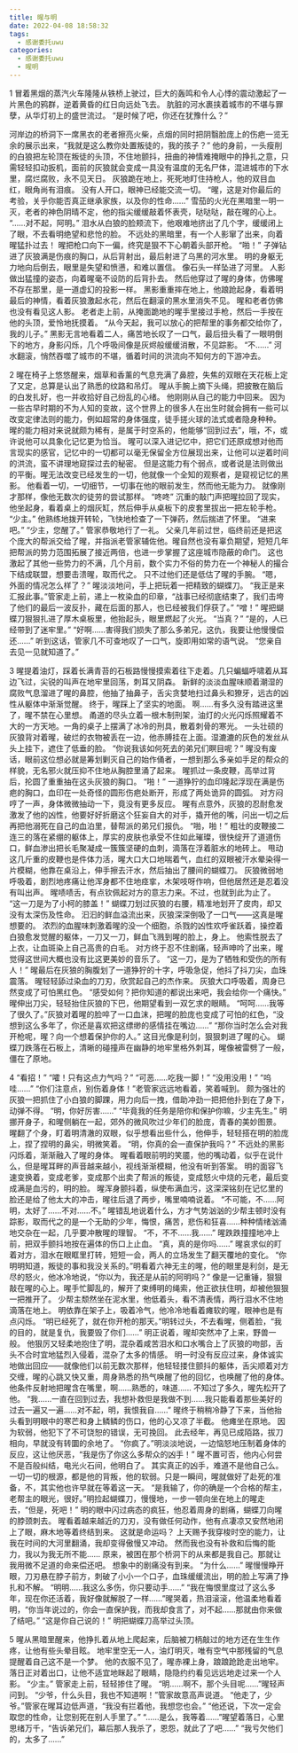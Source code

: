 ```yaml
---
title: 暒与明
date: 2022-04-08 18:58:32
tags:
  - 感谢委托uwu
categories:
  - 感谢委托uwu
  - 暒明
---
```

1
冒着黑烟的蒸汽火车隆隆从铁桥上驶过，巨大的轰鸣和令人心悸的震动激起了一片黑色的鸦群，逆着黄昏的红日向远处飞去。
肮脏的河水裹挟着城市的不堪与罪孽，从华灯初上的盛世流过。
“是时候了吧，你还在犹豫什么？”
<!-- more -->
河岸边的桥洞下一席黑衣的老者擦亮火柴，点烟的同时把阴翳脸庞上的伤疤一览无余的展示出来，“我就是这么教你处置叛徒的，我的孩子？”
他的身前，一头瘦削的白狼把左轮顶在叛徒的头顶，不住地颤抖，扭曲的神情难掩眼中的挣扎之意，只需轻轻扣动扳机，面前的灰狼就会变成一具没有温度的无名尸体，混进城市的下水里，腐烂腐败，永不见天日。
灰狼跪在地上，死死地盯住持枪人，他的双目血红，眼角尚有泪痕。
没有人开口，眼神已经能交流一切。
“暒，这是对你最后的考验，关乎你能否真正继承家族，以及你的性命……”
雪茄的火光在黑暗里一明一灭，老者的神色阴晴不定，他的指尖缓缓敲着怀表壳，哒哒哒，敲在暒的心上。
“……对不起，阿明。”
泪水从白狼的脸颊流下，他艰难地挤出了几个字，缓缓闭上了眼，不去看明绝望和悲怆的脸。
不远处的黑暗里，有一个人影窜了出来，向着暒猛扑过去！
暒把枪口向下一偏，终究是狠不下心朝着头部开枪。
“啪！”
子弹钻进了灰狼满是伤痕的胸口，从后背射出，最后射进了乌黑的河水里。
明的身躯无力地向后倒去，眼里是失望和愤懑，和难以置信。
像石头一样坠进了河里。
人影做出猛撞的姿态，向着暒毫不设防的后背扑去。
然后他穿过了暒的身体，仿佛暒不存在那里，是一道虚幻的投影一样。
黑影重重摔在地上，他踉跄起身，看着明最后的神情，看着灰狼激起水花，然后在翻滚的黑水里消失不见。
暒和老者仿佛也没有看见这人影。
老者走上前，从掩面跪地的暒手里接过手枪，然后一手按在他的头顶，爱怜地抚摸着。
“从今天起，我可以放心的把帮里的事务都交给你了，我的儿子。”
黑影无言地看着二人，痛苦地长叹了一口气，最后扭头看了一眼明倒下的地方，身影闪烁，几个呼吸间像是灰烬般缓缓消散，不见踪影。
“不……”
河水翻滚，悄然吞噬了城市的不堪，循着时间的洪流向不知何方的下游冲去。

2
暒在椅子上悠悠醒来，烟草和香薰的气息充满了鼻腔，失焦的双眼在天花板上定了又定，总算是认出了熟悉的纹路和吊灯。
暒从手腕上摘下头绳，把披散在脑后的白发扎好，也一并收拾好自己纷乱的心绪。
他刚刚从自己的能力中回来。
因为一些古早时期的不为人知的变故，这个世界上的很多人在出生时就会拥有一些可以改变定律法则的能力，例如超常的身体强度，徒手搓火球的法式或者隐身种种。
暒的能力相对来说就颇为稀有，是属于时空系的，他能够“回到过去”，哦，不，或许说他可以具象化记忆更为恰当。
暒可以深入进记忆中，把它们还原成想对他而言现实的感官，记忆中的一切都可以毫无保留全方位展现出来，让他可以逆着时间的洪流，蛮不讲理地窥探过去的秘密。
但是这能力有个弱点，或者说是法则做出的平衡。暒无法改变已经发生的一切，他就像一个全知的观察者，是窥视记忆的黑影。
他看着一切，一切细节，一切事在他的眼前发生，然而他无能为力。
就像刚才那样，像他无数次的徒劳的尝试那样。
“咚咚”
沉重的敲门声把暒拉回了现实，他坐起身，看着桌上的烟灰缸，然后伸手从桌板下的皮套里拔出一把左轮手枪。
“少主。”
他熟练地拨开转轮，飞快地检查了一下弹药，然后揣进了怀里。
“进来吧。”
“少主，您醒了。”
管家恭敬地行了一礼。
父亲几年前过世，临终前还是把这个庞大的帮派交给了暒，并指派老管家辅佐他。暒自然也没有辜负期望，短短几年把帮派的势力范围拓展了接近两倍，也进一步掌握了这座城市隐蔽的命门。
这也激起了其他一些势力的不满，几个月前，数个实力不俗的势力在一个神秘人的撮合下结成联盟，想要击溃暒，取而代之。
只不过他们还是低估了暒的手腕。
“嗯，外面的情况怎么样了？”
暒淡淡地问，手上把玩着一把精致的蝴蝶刀。
“我正是来汇报此事。”管家走上前，递上一枚染血的印章，“战事已经彻底结束了，我们击垮了他们的最后一波反扑，藏在后面的那人，也已经被我们俘获了。”
“噌！”
暒把蝴蝶刀狠狠扎进了厚木桌板里，他抬起头，眼里燃起了火光。
“当真？”
“是的，人已经带到了迷牢里。”
“好啊……害得我们损失了那么多弟兄，这仇，我要让他慢慢偿还……”
听到这话，管家几不可查地叹了一口气，旋即用如常的语气说。
“您亲自去见一见就知道了。”

3
暒提着油灯，踩着长满青苔的石板路慢慢摸索着往下走着。几只蝙蝠呼啸着从耳边飞过，尖锐的叫声在地牢里回荡，刺耳又阴森。
新鲜的淡淡血腥味顺着潮湿的腐败气息溜进了暒的鼻腔，他抽了抽鼻子，舌尖贪婪地扫过鼻头和獠牙，远古的凶性从躯体中渐渐觉醒。
终于，暒踩上了坚实的地面。
啊……有多久没有踏进这里了，暒不禁在心里想。
甬道的尽头立着一根木制刑架，油灯的火光闪烁照耀着不大的一方天地。一角的桌子上摆满了冰冷的刑具，散着刺骨的寒光。
一头壮硕的灰狼背对着暒，破烂的衣物被丢在一边，他赤膊挂在上面。湿漉漉的灰色的发丝从头上挂下，遮住了低垂的脸。
“你说我该如何死去的弟兄们瞑目呢？”
暒没有废话，眼前这位想必就是筹划剿灭自己的始作俑者，一想到那么多亲如手足的帮众的样貌，无名邪火就压抑不住地从胸腔里涌了起来。
暒抓过一条皮鞭，高举过背后，抡圆了重重抽在这头灰狼的胸口。
“啪！”
一道狰狞的血印隆起浮现在满是伤疤的胸口，血印在一处奇怪的圆形伤疤处断开，形成了两处诡异的圆弧。
对方闷哼了一声，身体微微抽动一下，竟没有更多反应。
暒有点意外，灰狼的忍耐愈发激发了他的凶性，他要好好折磨这个狂妄自大的对手，撬开他的嘴，问出一切之后再把他溺死在自己的血泊里，替帮派的弟兄们报仇。
“啪，啪！”
粗壮的皮鞭接二连三的落在紧绷的躯体上，厚实的皮肤也承受不住如此璀璨，很快绽开了道道伤口，鲜血渗出把长毛聚凝成一簇簇坚硬的血刺，滴落在浮着脏水的地砖上。
甩动这几斤重的皮鞭也是件体力活，暒大口大口地喘着气，血红的双眼被汗水晕染得一片模糊，他靠在桌沿上，伸手擦去汗水，然后抽出了腰间的蝴蝶刀。
灰狼微弱地呼吸着，剧烈地疼痛让他浑身都不住地痉挛，木架吱呀作响，但他居然还是忍着没有叫出声。
暒啧啧舌，有点钦佩起对方的意志力来。不过，也就到此为止了。
“这一刀是为了小柯的膝盖！”
蝴蝶刀划过灰狼的右腰，精准地划开了皮肉，却又没有太深伤及性命。
汩汩的鲜血溢流出来，灰狼深深倒吸了一口气——这真是暒想要的。
浓烈的血腥味刺激着暒的没一个细胞，杀戮的凶性欢呼雀跃着，操控着白狼愈发觉醒的躯体，一刀又一刀，鲜血飞溅到暒的脸上，身上。
他索性脱去了上衣，让血斑染上自己高贵的白毛。
对方终于忍不住剧痛，轻声呻吟了出来，暒觉得这世间大概也没有比这更美妙的音乐了。
“这一刀，是为了牺牲和受伤的所有人！”
暒最后在灰狼的胸腹划了一道狰狞的十字，呼吸急促，他抖了抖刀尖，血珠震落。
暒轻轻舔过染血的刀刃，欣赏起自己的杰作来。
灰狼大口呼吸着，周身已然变成了可怕黑红色。
“感受如何？把你知道的都说出来吧，我会给你一个痛快。”
暒伸出刀尖，轻轻抬住灰狼的下巴，他期望看到一双乞求的眼睛。
“呵呵……我等了很久了。”灰狼对着暒的脸啐了一口血沫，把暒的脸庞也变成了可怕的红色，“没想到这么多年了，你还是喜欢把这缥缈的感情挂在嘴边……”
“那你当时怎么会对我开枪呢，暒？向一个想着保护你的人。”
这目光像是利剑，狠狠刺进了暒的心。
蝴蝶刀跌落在石板上，清晰的碰撞声在幽静的地牢里格外刺耳，暒像被雷劈了一般，僵在了原地。

4
“看招！”
“嚯！只有这点力气吗？”
“可恶……吃我一脚！”
“没用没用！”
“呜哇……”
“你们注意点，别伤着身体！”老管家远远地看着，笑着喊到。
颇为强壮的灰狼一把抓住了小白狼的脚踝，用力向后一拽，借助冲劲一把把他扑到在了身下，动弹不得。
“明，你好厉害……”
“毕竟我的任务是陪你和保护你嘛，少主先生。”
明挪开身子，和暒侧躺在一起，郊外的微风吹过少年们的脸庞，青春的美妙图景。
暒翻了个身，盯着明清澈的双眼，似乎想看出些什么，他伸手，轻轻搭在明的脸庞上，捏了捏明的鼻尖，明微笑着。
“明，你真的会一直保护我吗？”
不远处的黑影闪烁着，渐渐融入了暒的身体。
暒看着眼前明的笑靥，他的嘴动着，似乎在说什么，但是暒耳畔的声音越来越小，视线渐渐模糊，他没有听到答案。
明的面容飞速变换着，变成老爹，变成那个出卖了帮派的叛徒，变成怒火中烧的元老，最后变成满是血污的，明的脸。
暒浑身颤抖着，纵使布满血污，这深深铭刻在记忆里的脸还是给了他太大的冲击，暒往后退了两步，嘴里喃喃说着。
“不可能，不……阿明，太好了……不对……不。”
暒错乱地说着什么，方才气势汹汹的少帮主顿时没有踪影，取而代之的是一个无助的少年，悔恨，痛苦，悲伤和狂喜……种种情绪汹涌地交杂在一起，几乎要冲散暒的理智。
“不，不不……我……”
暒跌跌撞撞地冲上前，把双手颤抖地按在遍体的伤口上止血。
“真，真的是你吗……”
暒哀求似的盯着对方，泪水在眼眶里打转，短短一会，两人的立场发生了翻天覆地的变化。
“你明明知道，叛徒的事和我没关系的。”明看着六神无主的暒，他的眼里是利剑，是无尽的怒火，他冰冷地说，“你以为，我还是从前的阿明吗？”
像是一记重锤，狠狠敲在暒的心上。暒手忙脚乱的，解开了束缚明的绳索，他正欲扶住明，却被他狠狠一把推开了。
少帮主颓然坐在泥水里，他低着头，看不清表情，两行泪水不住地滴落在地上。
明依靠在架子上，吸着冷气，他冷冷地看着瘫软的暒，眼神也是有点闪烁。
“明已经死了，就在你开枪的那天。”明转过头，不去看暒，侧着脸，“我的目的，就是复仇，我要毁了你们……”
明正说着，暒却突然冲了上来，野兽一般。
他狠厉又轻柔地抱住了明，混杂着咸苦泪水和口水嘴合上了灰狼的吻部，舌头不合时宜地猛烈入侵着，混杂了太多的情感。
明一时没有反应过来，身体诚实地做出回应——就像他们以前无数次那样，他轻轻搂住颤抖的躯体，舌尖顺着对方交缠，暒的心跳又快又重，周身熟悉的热气唤醒了他的回忆，也唤醒了他的身体。
他条件反射地把暒含在嘴里，啊……熟悉的，味道……
不知过了多久，暒先松开了他。
“我……一直在回到过去，我想补救但是我做不到……我只能看着那些美好的过去一遍又一遍……对不起，明，我恨我自……”
暒终于稍稍冷静了下来，当他抬头看到明眼中的寒芒和身上鳞鳞的伤口，他的心又凉了半截。
他瘫坐在原地。
因为软弱，他犯下了不可饶恕的错误，无可挽回。
此去经年，再见已成陌路，拔刀相向，早就没有转圜的余地了。
“你疯了。”明淡淡地说，一边恼怒地压制着身体的反应，这让他厌恶，“我是伤了你这么多帮众的凶手！”
暒不置可否，他内心何尝不是百般纠结，电光火石间，他明白了。
其实真正的凶手，难道不是他自己么。一切一切的根源，都是他的背叛，他的软弱。只是一瞬间，暒就做好了赴死的准备，不，其实他也许早就在等着这一天。
“是我输了，你的确是一个合格的帮主，老帮主的眼光，很好。”明捡起蝴蝶刀，慢慢地，一步一顿向坐在地上的暒走去，“但是，死吧！”
明的眼中闪过病态的疯狂，他忍着周身的剧痛，蝴蝶刀向暒的脖颈刺去。
暒看着越来越近的刀刃，没有做任何动作，他有点凄凉又安然地闭上了眼，麻木地等着终结到来。
这就是命运吗？
上天赐予我穿梭时空的能力，让我在时间的大河里翻涌，我却变得傲慢又冲动。
然而我也没有补救和后悔的能力，我以为我无所不能……
原来，被困在那个桥洞下的从来都是我自己。那就让我用微不足道的命来偿还吧。
想象中的剧痛没有到来。
“为什么……”
暒慢慢睁开眼，刀刃悬在脖子前方，刺破了小小一个口子，血珠缓缓流出，明的脸上写满了挣扎和不解。
“明明……我这么多伤，你只要动手……”
“我在悔恨里度过了这么多年，现在你还活着，我好像就解脱了一样……”暒哭着，热泪滚滚，他温柔地看着明，“你当年说过的，你会一直保护我，而我却食言了，对不起……那就由你来做了结吧。”
“这是你自己说的！”
明把蝴蝶刀高举过头顶。

5
暒从黑暗里醒来，他挣扎着从地上爬起来，后脑被刀柄敲过的地方还在生生作疼，让他有些头晕目眩。
地牢里空无一人，油灯明灭，唯有空气中那残留的气息提醒着自己这不是一个梦。
他的衣服不见了，暒赤裸上身，踉踉跄跄走出地牢。
落日正对着出口，让他不适宜地眯起了眼睛，隐隐约约看见远远地走过来一个人影。
“少主。”
管家走上前，轻轻掺住了暒。
“明……啊不，那个头目呢……”暒轻声问到。
“少爷，什么头目，我也不知道啊！”管家故意高声说道。
“他走了，少爷。”管家在暒耳边低声道，“我没有拦着他，我想您也会。”
“他还说，下次一定会取您的性命，让您别死在别人手里了。”
“……是么，我等着……”暒望着落日，心里思绪万千，“告诉弟兄们，幕后那人我杀了，恩怨，就此了了吧……”
“我亏欠他们的，太多了……”
